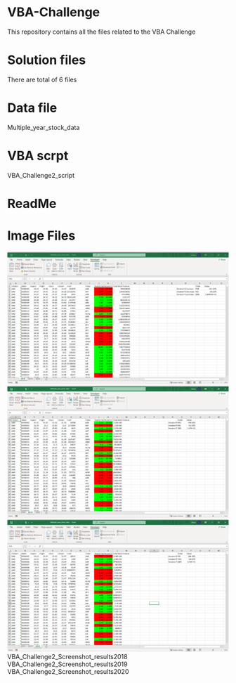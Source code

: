 # VBA-Challenge
This repository contains all the files related to the VBA Challenge
# Solution files
There are total of 6 files  
  # Data file
  Multiple_year_stock_data
  # VBA scrpt
  VBA_Challenge2_script
  # ReadMe
  # Image Files
![Image Description](VBA_Challenge2_Screenshot_results2018.png)
![Image Description](VBA_Challenge2_Screenshot_results2019.png)
![Image Description](VBA_Challenge2_Screenshot_results2020.png)
  VBA_Challenge2_Screenshot_results2018
  VBA_Challenge2_Screenshot_results2019
  VBA_Challenge2_Screenshot_results2020
